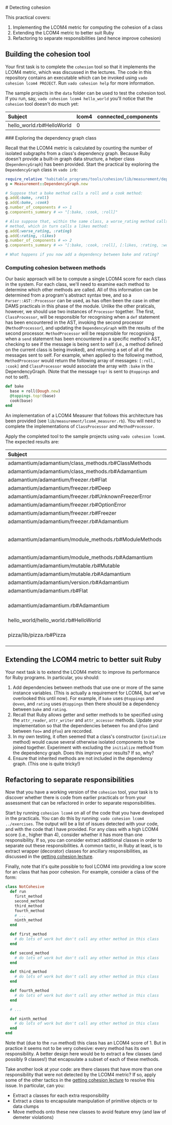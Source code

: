 # Detecting cohesion

This practical covers:

1. Implementing the LCOM4 metric for computing the cohesion of a class
2. Extending the LCOM4 metric to better suit Ruby
3. Refactoring to separate responsibilities (and hence improve cohesion)

## Building the cohesion tool

Your first task is to complete the `cohesion` tool so that it implements the LCOM4 metric, which was discussed in the lectures. The code in this repository contains an executable which can be invoked using `vado cohesion lcom4 PROJECT`. Run `vado cohesion help` for more information.

The sample projects in the `data` folder can be used to test the cohesion tool. If you run, say, `vado cohesion lcom4 hello_world` you'll notice that the `cohesion` tool doesn't do much yet:

| Subject                   | lcom4 | connected_components |
| :------------------------ | :---- | :------------------- |
| hello_world.rb#HelloWorld | 0     |                      |


### Exploring the dependency graph class

Recall that the LCOM4 metric is calculated by counting the number of isolated subgraphs from a class's dependency graph. Because Ruby doesn't provide a built-in graph data structure, a helper class (`DependencyGraph`) has been provided. Start the practical by exploring the `DependencyGraph` class in `vado irb`:

```ruby
require_relative "habitable_programs/tools/cohesion/lib/measurement/dependency_graph"
g = Measurement::DependencyGraph.new

# Suppose that a bake method calls a roll and a cook method:
g.add(:bake, :roll)
g.add(:bake, :cook)
g.number_of_components # => 1
g.components_summary # => "[:bake, :cook, :roll]"

# Also suppose that, within the same class, a worse_rating method calls a rating
# method, which in turn calls a likes method:
g.add(:worse_rating, :rating)
g.add(:rating, :likes)
g.number_of_components # => 2
g.components_summary # => "[:bake, :cook, :roll], [:likes, :rating, :worse_rating]"

# What happens if you now add a dependency between bake and rating?
```

### Computing cohesion between methods

Our basic approach will be to compute a single LCOM4 score for each class in the system. For each class, we'll need to examine each method to determine which other methods are called. All of this information can be determined from a program's abstract syntax tree, and so a `Parser::AST::Processor` can be used, as has often been the case in other DAMS practicals in this phase of the module. Unlike the other praticals, however, we should use two instances of `Processor` together. The first, `ClassProcessor`, will be responsible for recognising when a `def` statement has been encountered in the AST, invoking the second processor (`MethodProcessor`), and updating the `DependencyGraph` with the results of the second processor. `MethodProcessor` will be responsible for recognising when a `send` statement has been encountered in a specific method's AST, checking to see if the message is being sent to self (i.e., a method defined on the current class is being invoked), and returning a set of all of the messages sent to self. For example, when applied to the following method, `MethodProcessor` would return the following array of messages: `[:roll, :cook]` and `ClassProcessor` would associate the array with `:bake` in the DependencyGraph. (Note that the message `top!` is sent to `@toppings` and not to self).

```ruby
def bake
  base = roll(Dough.new)
  @toppings.top!(base)
  cook(base)
end
```

An implementation of a LCOM4 Measurer that follows this architecture has been provided (see `lib/measurement/lcom4_measurer.rb`). You will need to complete the implementations of `ClassProcessor` and `MethodProcessor`.

Apply the completed tool to the sample projects using `vado cohesion lcom4`. The expected results are:

| Subject                                               | lcom4 | connected_components                                                            |
| :---------------------------------------------------- | :---- | :------------------------------------------------------------------------------ |
| adamantium/adamantium/class_methods.rb#ClassMethods   | 1     | [:freezer, :new]                                                                |
| adamantium/adamantium/class_methods.rb#Adamantium     | 0     |                                                                                 |
| adamantium/adamantium/freezer.rb#Flat                 | 0     |                                                                                 |
| adamantium/adamantium/freezer.rb#Deep                 | 0     |                                                                                 |
| adamantium/adamantium/freezer.rb#UnknownFreezerError  | 0     |                                                                                 |
| adamantium/adamantium/freezer.rb#OptionError          | 0     |                                                                                 |
| adamantium/adamantium/freezer.rb#Freezer              | 0     |                                                                                 |
| adamantium/adamantium/freezer.rb#Adamantium           | 0     |                                                                                 |
| adamantium/adamantium/module_methods.rb#ModuleMethods | 2     | [:freezer, :memoize, :memoize_method, :memoized_methods], [:include, :included] |
| adamantium/adamantium/module_methods.rb#Adamantium    | 0     |                                                                                 |
| adamantium/adamantium/mutable.rb#Mutable              | 0     |                                                                                 |
| adamantium/adamantium/mutable.rb#Adamantium           | 0     |                                                                                 |
| adamantium/adamantium/version.rb#Adamantium           | 0     |                                                                                 |
| adamantium/adamantium.rb#Flat                         | 0     |                                                                                 |
| adamantium/adamantium.rb#Adamantium                   | 1     | [:__adamantium_dup__, :transform, :transform_unless]                            |
| hello_world/hello_world.rb#HelloWorld                 | 1     | [:name, :puts, :run]                                                            |
| pizza/lib/pizza.rb#Pizza                              | 2     | [:cost, :title, :toppings], [:likes, :rating, :worse_rating]                    |



## Extending the LCOM4 metric to better suit Ruby

Your next task is to extend the LCOM4 metric to improve its performance for Ruby programs. In particular, you should:

1. Add dependencies between methods that use one or more of the same instance variables. (This is actually a requirement for LCOM4, but we've overlooked this until now). For example, if `bake` uses `@toppings` and `@oven`, and `rating` uses `@toppings` then there should be a dependency between `bake` and `rating`.
2. Recall that Ruby allows getter and setter methods to be specified using the `attr_reader`, `attr_writer` and `attr_accessor` methods. Update your implementation so that the dependencies between `foo` and `@foo` (and between `foo=` and `@foo`) are recorded.
3. In my own testing, it often seemed that a class's constructor (`initialize` method) would cause several otherwise isolated components to be joined together. Experiment with excluding the `initialize` method from the dependency graph. Does this improve your results? If so, why?
4. Ensure that inherited methods are not included in the dependency graph. (This one is quite tricky!)


## Refactoring to separate responsibilities

Now that you have a working version of the `cohesion` tool, your task is to discover whether there is code from earlier practicals or from your assessment that can be refactored in order to separate responsibilities.

Start by running `cohesion lcom4` on all of the code that you have developed in the practicals. You can do this by running: `vado cohesion lcom4 ../exercises`. The output will be a list of issues detected with your code, and with the code that I have provided. For any class with a high LCOM4 score (i.e., higher than 4), consider whether it has more than one responsibility. If so, you can consider extract additional classes in order to separate out these responsibilities. A common tactic, in Ruby at least, is to extract wrapper (decorator) classes for ancillary responsibilities, as discussed in the [getting cohesion lecture](http://flippd.it/videos/23).

Finally, note that it's quite possible to fool LCOM4 into providing a low score for an class that has poor cohesion. For example, consider a class of the form:

```ruby
class NotCohesive
  def run
    first_method
    second_method
    third_method
    fourth_method
    # ...
    ninth_method
  end

  def first_method
    # do lots of work but don't call any other method in this class
  end

  def second_method
    # do lots of work but don't call any other method in this class
  end

  def third_method
    # do lots of work but don't call any other method in this class
  end

  def fourth_method
    # do lots of work but don't call any other method in this class
  end

  # ...

  def ninth_method
    # do lots of work but don't call any other method in this class
  end
end
```

Note that (due to the `run` method) this class has an LCOM4 score of 1. But in practice it seems not to be very cohesive: every method has its own responsibility. A better design here would be to extract a few classes (and possibly 9 classes!) that encapsulate a subset of each of these methods.

Take another look at your code: are there classes that have more than one responsibility that were not detected by the LCOM4 metric? If so, apply some of the other tactics in the [getting cohesion lecture](http://flippd.it/videos/23) to resolve this issue. In particular, can you:

* Extract a classes for each extra responsibility
* Extract a class to encapsulate manipulation of primitive objects or to data clumps
* Move methods onto these new classes to avoid feature envy (and law of demeter violations)
